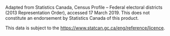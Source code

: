 Adapted from Statistics Canada, Census Profile – Federal electoral districts (2013 Representation Order), accessed 17 March 2019. This does not constitute an endorsement by Statistics Canada of this product.

This data is subject to the https://www.statcan.gc.ca/eng/reference/licence.
